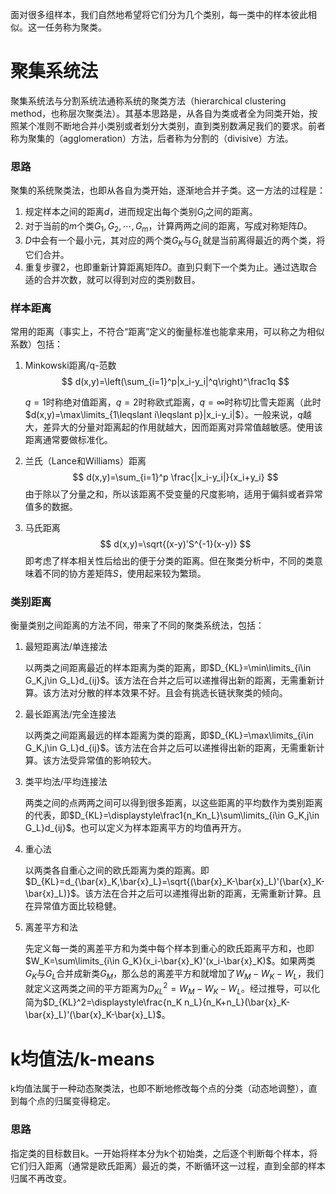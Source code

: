 面对很多组样本，我们自然地希望将它们分为几个类别，每一类中的样本彼此相似。这一任务称为聚类。



# 聚集系统法

聚集系统法与分割系统法通称系统的聚类方法（hierarchical clustering method，也称层次聚类法）。其基本思路是，从各自为类或者全为同类开始，按照某个准则不断地合并小类别或者划分大类别，直到类别数满足我们的要求。前者称为聚集的（agglomeration）方法，后者称为分割的（divisive）方法。

### 思路

聚集的系统聚类法，也即从各自为类开始，逐渐地合并子类。这一方法的过程是：

1. 规定样本之间的距离$d$，进而规定出每个类别$G_i$之间的距离。
1. 对于当前的$m$个类$G_1,G_2,\cdots,G_m$，计算两两之间的距离，写成对称矩阵$D$。
1. $D$中会有一个最小元，其对应的两个类$G_K$与$G_L$就是当前离得最近的两个类，将它们合并。
1. 重复步骤2，也即重新计算距离矩阵$D$。直到只剩下一个类为止。通过选取合适的合并次数，就可以得到对应的类别数目。

### 样本距离

常用的距离（事实上，不符合“距离”定义的衡量标准也能拿来用，可以称之为相似系数）包括：

1. Minkowski距离/q-范数
   $$
   d(x,y)=\left(\sum_{i=1}^p|x_i-y_i|^q\right)^\frac1q
   $$


   $q=1$时称绝对值距离，$q=2$时称欧式距离，$q=\infty$时称切比雪夫距离（此时$d(x,y)=\max\limits_{1\leqslant i\leqslant p}|x_i-y_i|$）。一般来说，$q$越大，差异大的分量对距离起的作用就越大，因而距离对异常值越敏感。使用该距离通常要做标准化。

1. 兰氏（Lance和Williams）距离
   $$
   d(x,y)=\sum_{i=1}^p \frac{|x_i-y_i|}{x_i+y_i}
   $$
   由于除以了分量之和，所以该距离不受变量的尺度影响，适用于偏斜或者异常值多的数据。

1. 马氏距离
   $$
   d(x,y)=\sqrt{(x-y)'S^{-1}(x-y)}
   $$
   即考虑了样本相关性后给出的便于分类的距离。但在聚类分析中，不同的类意味着不同的协方差矩阵$S$，使用起来较为繁琐。

### 类别距离

衡量类别之间距离的方法不同，带来了不同的聚类系统法，包括：

1. 最短距离法/单连接法

   以两类之间距离最近的样本距离为类的距离，即$D_{KL}=\min\limits_{i\in G_K,j\in G_L}d_{ij}$。该方法在合并之后可以递推得出新的距离，无需重新计算。该方法对分散的样本效果不好。且会有挑选长链状聚类的倾向。

1. 最长距离法/完全连接法

   以两类之间距离最远的样本距离为类的距离，即$D_{KL}=\max\limits_{i\in G_K,j\in G_L}d_{ij}$。该方法在合并之后可以递推得出新的距离，无需重新计算。该方法受异常值的影响较大。

1. 类平均法/平均连接法

   两类之间的点两两之间可以得到很多距离，以这些距离的平均数作为类别距离的代表，即$D_{KL}=\displaystyle\frac1{n_Kn_L}\sum\limits_{i\in G_K,j\in G_L}d_{ij}$。也可以定义为样本距离平方的均值再开方。

1. 重心法

   以两类各自重心之间的欧氏距离为类的距离。即$D_{KL}=d_{\bar{x}_K,\bar{x}_L}=\sqrt{(\bar{x}_K-\bar{x}_L)'(\bar{x}_K-\bar{x}_L)}$。该方法在合并之后可以递推得出新的距离，无需重新计算。且在异常值方面比较稳健。

1. 离差平方和法

   先定义每一类的离差平方和为类中每个样本到重心的欧氏距离平方和，也即$W_K=\sum\limits_{i\in G_K}(x_i-\bar{x}_K)'(x_i-\bar{x}_K)$。如果两类$G_K$与$G_L$合并成新类$G_M$，那么总的离差平方和就增加了$W_M-W_K-W_L$，我们就定义这两类之间的平方距离为$D_{KL}^2=W_M-W_K-W_L$。经过推导，可以化简为$D_{KL}^2=\displaystyle\frac{n_K n_L}{n_K+n_L}(\bar{x}_K-\bar{x}_L)'(\bar{x}_K-\bar{x}_L)$。



# k均值法/k-means

k均值法属于一种动态聚类法，也即不断地修改每个点的分类（动态地调整），直到每个点的归属变得稳定。

### 思路

指定类的目标数目k。一开始将样本分为k个初始类，之后逐个判断每个样本，将它们归入距离（通常是欧氏距离）最近的类，不断循环这一过程，直到全部的样本归属不再改变。

